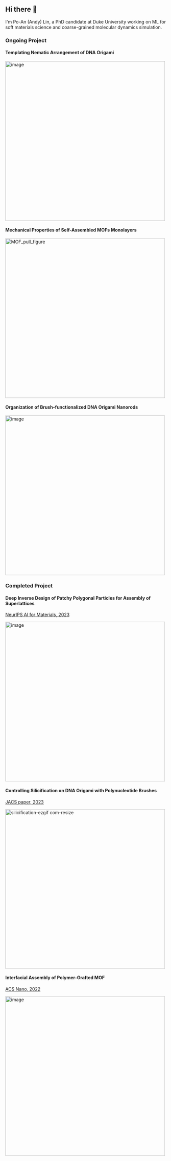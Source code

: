 ## Hi there 👋
I'm Po-An (Andy) Lin, a PhD candidate at Duke University working on ML for soft materials science and coarse-grained molecular dynamics simulation. 
### Ongoing Project 

#### Templating Nematic Arrangement of DNA Origami
<img src="https://github.com/user-attachments/assets/30fe9417-dd1a-4976-b0e4-e551a8fb3d3f" alt="image" width="500">

#### Mechanical Properties of Self-Assembled MOFs Monolayers

<img src="https://github.com/user-attachments/assets/a0ce3419-7e80-4cfd-9bc9-a6f186107176" alt="MOF_pull_figure" width="500">


#### Organization of Brush-functionalized DNA Origami Nanorods
<img width="500" alt="image" src="https://github.com/user-attachments/assets/07c9dfd7-c9b0-4699-a72f-8500f02ec5e8">

### Completed Project

#### Deep Inverse Design of Patchy Polygonal Particles for Assembly of Superlattices
[NeurIPS AI for Materials, 2023](https://openreview.net/forum?id=32XS0zXPqU)


<img width="500" alt="image" src="https://github.com/user-attachments/assets/66c4b908-05c1-457e-85e5-7cef2a6d7a49">


#### Controlling Silicification on DNA Origami with Polynucleotide Brushes
[JACS paper, 2023](https://pubs.acs.org/doi/full/10.1021/jacs.3c09310)

<img src="https://github.com/user-attachments/assets/1e0542dd-64ba-4c58-835b-e43c2187d809" alt="silicification-ezgif com-resize" width="500">

#### Interfacial Assembly of Polymer-Grafted MOF
[ACS Nano, 2022](https://pubs.acs.org/doi/full/10.1021/acsnano.2c05175)


 <img width="500" alt="image" src="https://github.com/user-attachments/assets/2072420d-66d4-403d-bf6a-85433a9eb954">
 
<!--
**popolin522/popolin522** is a ✨ _special_ ✨ repository because its `README.md` (this file) appears on your GitHub profile.

Here are some ideas to get you started:

- 🔭 I’m currently working on ...
- 🌱 I’m currently learning ...
- 👯 I’m looking to collaborate on ...
- 🤔 I’m looking for help with ...
- 💬 Ask me about ...
- 📫 How to reach me: ...
- 😄 Pronouns: ...
- ⚡ Fun fact: ...
-->

